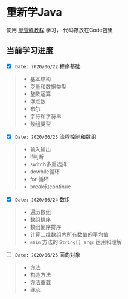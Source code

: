 # 重新学Java

使用 [廖雪峰教程](https://www.liaoxuefeng.com/wiki/1252599548343744) 学习， 代码存放在Code包里

## 当前学习进度

- [x]  `Date: 2020/06/22` 程序基础

> - 基本结构
> - 变量和数据类型
> - 整数运算
> - 浮点数
> - 布尔
> - 字符和字符串
> - 数组类型

- [x] `Date: 2020/06/23` 流程控制和数组

> - 输入输出
> - if判断
> - switch多重选择
> - dowhile循环
> - for 循环
> - break和continue

- [x] `Date: 2020/06/24` 数组

> - 遍历数组
> - 数组排序
> - 数组倒序排序
> - 计算二维数组内所有数值的平均值
> - `main` 方法的 `String[] args` 运用和理解

- [ ] `Date: 2020/06/25` 面向对象

> - 方法
> - 构造方法
> - 方法重载
> - 继承
